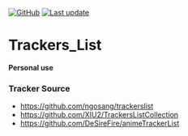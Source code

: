 [![GitHub](https://img.shields.io/github/license/boxmiao2486/Trackers_List?logo=github&color=blue)](https://raw.githubusercontent.com/boxmiao2486/Trackers_List/main/LICENSE)
[![Last update](https://img.shields.io/badge/Last%20update-2023.08.06-green.svg)](#)
# Trackers_List
**Personal use**
### Tracker Source
* https://github.com/ngosang/trackerslist
* https://github.com/XIU2/TrackersListCollection
* https://github.com/DeSireFire/animeTrackerList

